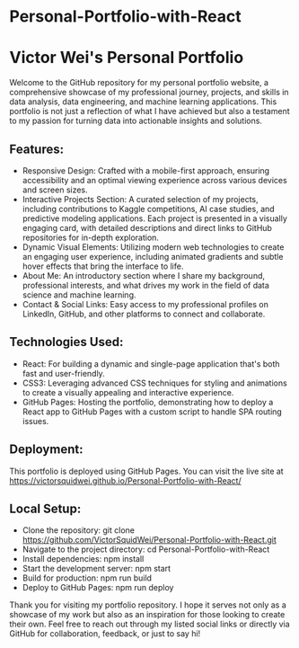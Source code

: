 # Personal-Portfolio-with-React

# Victor Wei's Personal Portfolio

Welcome to the GitHub repository for my personal portfolio website, a comprehensive showcase of my professional journey, projects, and skills in data analysis, data engineering, and machine learning applications. This portfolio is not just a reflection of what I have achieved but also a testament to my passion for turning data into actionable insights and solutions.

## **Features:**

- Responsive Design: Crafted with a mobile-first approach, ensuring accessibility and an optimal viewing experience across various devices and screen sizes.
- Interactive Projects Section: A curated selection of my projects, including contributions to Kaggle competitions, AI case studies, and predictive modeling applications. Each project is presented in a visually engaging card, with detailed descriptions and direct links to GitHub repositories for in-depth exploration.
- Dynamic Visual Elements: Utilizing modern web technologies to create an engaging user experience, including animated gradients and subtle hover effects that bring the interface to life.
- About Me: An introductory section where I share my background, professional interests, and what drives my work in the field of data science and machine learning.
- Contact & Social Links: Easy access to my professional profiles on LinkedIn, GitHub, and other platforms to connect and collaborate.

## **Technologies Used:**

- React: For building a dynamic and single-page application that's both fast and user-friendly.
- CSS3: Leveraging advanced CSS techniques for styling and animations to create a visually appealing and interactive experience.
- GitHub Pages: Hosting the portfolio, demonstrating how to deploy a React app to GitHub Pages with a custom script to handle SPA routing issues.

## **Deployment:**

This portfolio is deployed using GitHub Pages. You can visit the live site at https://victorsquidwei.github.io/Personal-Portfolio-with-React/ 

## **Local Setup:**

- Clone the repository: git clone https://github.com/VictorSquidWei/Personal-Portfolio-with-React.git
- Navigate to the project directory: cd Personal-Portfolio-with-React
- Install dependencies: npm install
- Start the development server: npm start
- Build for production: npm run build
- Deploy to GitHub Pages: npm run deploy

Thank you for visiting my portfolio repository. I hope it serves not only as a showcase of my work but also as an inspiration for those looking to create their own. Feel free to reach out through my listed social links or directly via GitHub for collaboration, feedback, or just to say hi!
